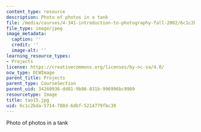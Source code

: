 ```yaml
---
content_type: resource
description: Photo of photos in a tank
file: /media/courses/4-341-introduction-to-photography-fall-2002/6c1c2bda5714788d6dbf5214779fbc39_tao15.jpg
file_type: image/jpeg
image_metadata:
  caption: ''
  credit: ''
  image-alt: ''
learning_resource_types:
- Projects
license: https://creativecommons.org/licenses/by-nc-sa/4.0/
ocw_type: OCWImage
parent_title: Projects
parent_type: CourseSection
parent_uid: 34260936-dd81-9b86-831b-996996bc9909
resourcetype: Image
title: tao15.jpg
uid: 6c1c2bda-5714-788d-6dbf-5214779fbc39
---
```

Photo of photos in a tank